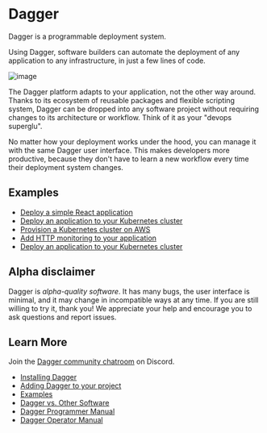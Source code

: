 # Dagger

Dagger is a programmable deployment system.

Using Dagger, software builders can automate the deployment of any application to any infrastructure,
in just a few lines of code.

![image](https://user-images.githubusercontent.com/29565/112705398-d0222980-8e5b-11eb-98b9-32c117a3d606.jpeg)

The Dagger platform adapts to your application, not the other way around.
Thanks to its ecosystem of reusable packages and flexible scripting system, Dagger can be dropped
into any software project without requiring changes to its architecture or workflow.
Think of it as your "devops superglu".

No matter how your deployment works under the hood, you can manage it with the same Dagger user interface.
This makes developers more productive, because they don't have to learn a new workflow every time their deployment
system changes.

## Examples

* [Deploy a simple React application](https://github.com/dagger/dagger/blob/main/examples/README.md#deploy-a-simple-react-application)
* [Deploy an application to your Kubernetes cluster](https://github.com/dagger/dagger/blob/main/examples/README.md#deploy-a-simple-react-application)
* [Provision a Kubernetes cluster on AWS](https://github.com/dagger/dagger/blob/main/examples/README.md#provision-a-kubernetes-cluster-on-aws)
* [Add HTTP monitoring to your application](https://github.com/dagger/dagger/blob/main/examples/README.md#add-http-monitoring-to-your-application)
* [Deploy an application to your Kubernetes cluster](https://github.com/dagger/dagger/blob/main/examples/README.md#deploy-an-application-to-your-kubernetes-cluster)

## Alpha disclaimer

Dagger is *alpha-quality software*. It has many bugs, the user interface is minimal, and it may change in incompatible ways at any time. If you are still willing to try it, thank you! We appreciate your help and encourage you to ask questions and report issues.

## Learn More

Join the [Dagger community chatroom](https://discord.gg/Rmffpmc) on Discord.

* [Installing Dagger](doc/install.md)
* [Adding Dagger to your project](doc/adding_dagger.md)
* [Examples](examples/README.md)
* [Dagger vs. Other Software](doc/vs.md)
* [Dagger Programmer Manual](doc/programmer.md)
* [Dagger Operator Manual](doc/operator.md)
